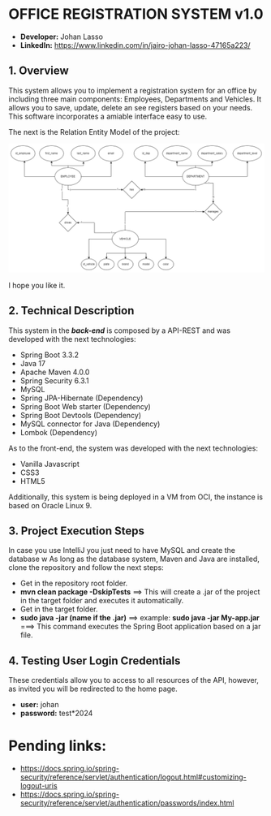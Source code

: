 # OFFICE REGISTRATION SYSTEM v1.0

- **Developer:** Johan Lasso
- **LinkedIn:** https://www.linkedin.com/in/jairo-johan-lasso-47165a223/

## 1. Overview
This system allows you to implement a registration system for an office by including three main components: Employees, Departments and Vehicles.
It allows you to save, update, delete an see registers based on your needs. This software incorporates a amiable interface easy to use.

The next is the Relation Entity Model of the project:

 ![Entity relation diagram](/src/main/resources/static/img/M-E-R-office-system.png)

I hope you like it.

## 2. Technical Description
This system in the ***back-end*** is composed by a API-REST and was developed with the next technologies:

- Spring Boot 3.3.2
- Java 17
- Apache Maven 4.0.0
- Spring Security 6.3.1
- MySQL
- Spring JPA-Hibernate (Dependency)
- Spring Boot Web starter (Dependency)
- Spring Boot Devtools (Dependency)
- MySQL connector for Java (Dependency)
- Lombok (Dependency)

As to the front-end, the system was developed with the next technologies:
- Vanilla Javascript
- CSS3
- HTML5

Additionally, this system is being deployed in a VM from OCI, the instance is based on Oracle Linux 9.

## 3. Project Execution Steps
In case you use IntelliJ you just need to have MySQL and create the database w
As long as the database system, Maven and Java are installed, clone the repository and follow the next steps:
- Get in the repository root folder.
- **mvn clean package -DskipTests** ==> This will create a .jar of the project in the target folder and executes it automatically.
- Get in the target folder.
- **sudo java -jar (name if the .jar)** ==> example: **sudo java -jar My-app.jar** ===> This command executes the Spring Boot application based on a jar file.

## 4. Testing User Login Credentials
These credentials allow you to access to all resources of the API, however, as invited you will be redirected to the home page.
- **user:**  johan
- **password:** test*2024

# Pending links: 
- https://docs.spring.io/spring-security/reference/servlet/authentication/logout.html#customizing-logout-uris
- https://docs.spring.io/spring-security/reference/servlet/authentication/passwords/index.html



